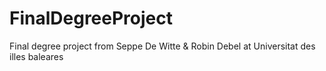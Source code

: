 # FinalDegreeProject
Final degree project from Seppe De Witte &amp; Robin Debel at Universitat des illes baleares
